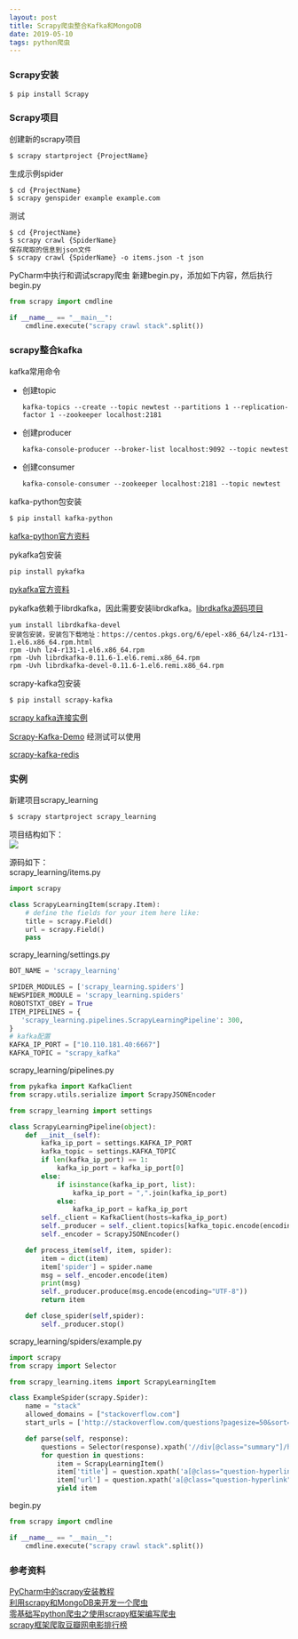 ```yaml
---
layout: post
title: Scrapy爬虫整合Kafka和MongoDB
date: 2019-05-10
tags: python爬虫
---  
```

### Scrapy安装
```shell
$ pip install Scrapy
```

### Scrapy项目
创建新的scrapy项目
```shell
$ scrapy startproject {ProjectName}
```

生成示例spider
```shell
$ cd {ProjectName}
$ scrapy genspider example example.com
```

测试
```shell
$ cd {ProjectName}
$ scrapy crawl {SpiderName}
保存爬取的信息到json文件
$ scrapy crawl {SpiderName} -o items.json -t json
```

PyCharm中执行和调试scrapy爬虫
新建begin.py，添加如下内容，然后执行begin.py     
```python
from scrapy import cmdline

if __name__ == "__main__":
    cmdline.execute("scrapy crawl stack".split())
```

### scrapy整合kafka
kafka常用命令    
- 创建topic
  ```shell
  kafka-topics --create --topic newtest --partitions 1 --replication-factor 1 --zookeeper localhost:2181
  ```

- 创建producer
  ```shell
  kafka-console-producer --broker-list localhost:9092 --topic newtest
  ```

- 创建consumer
  ```shell
  kafka-console-consumer --zookeeper localhost:2181 --topic newtest
  ```

kafka-python包安装
```shell
$ pip install kafka-python
```
[kafka-python官方资料](https://pypi.org/project/kafka-python/)     

pykafka包安装
```shell
pip install pykafka
```
[pykafka官方资料](https://pypi.org/project/pykafka/)    

pykafka依赖于librdkafka，因此需要安装librdkafka。[librdkafka源码项目](https://github.com/edenhill/librdkafka)     
```shell
yum install librdkafka-devel
安装包安装，安装包下载地址：https://centos.pkgs.org/6/epel-x86_64/lz4-r131-1.el6.x86_64.rpm.html
rpm -Uvh lz4-r131-1.el6.x86_64.rpm
rpm -Uvh librdkafka-0.11.6-1.el6.remi.x86_64.rpm
rpm -Uvh librdkafka-devel-0.11.6-1.el6.remi.x86_64.rpm
```

scrapy-kafka包安装
```shell
$ pip install scrapy-kafka
```
[scrapy kafka连接实例](https://github.com/dfdeshom/scrapy-kafka/tree/master/example)    

[Scrapy-Kafka-Demo](https://github.com/sunhailin-Leo/Scrapy-Kafka-Demo) 经测试可以使用        

[scrapy-kafka-redis](https://github.com/tenlee2012/scrapy-kafka-redis)    

### 实例
新建项目scrapy_learning     
```shell
$ scrapy startproject scrapy_learning
```

项目结构如下：    
![](https://jacky-wangjj.github.io/images/blog/python/scrapy-project-structure.png)     

源码如下：    
scrapy_learning/items.py    
```python
import scrapy

class ScrapyLearningItem(scrapy.Item):
    # define the fields for your item here like:
    title = scrapy.Field()
    url = scrapy.Field()
    pass
```
scrapy_learning/settings.py
```python
BOT_NAME = 'scrapy_learning'

SPIDER_MODULES = ['scrapy_learning.spiders']
NEWSPIDER_MODULE = 'scrapy_learning.spiders'
ROBOTSTXT_OBEY = True
ITEM_PIPELINES = {
   'scrapy_learning.pipelines.ScrapyLearningPipeline': 300,
}
# kafka配置
KAFKA_IP_PORT = ["10.110.181.40:6667"]
KAFKA_TOPIC = "scrapy_kafka"
```
scrapy_learning/pipelines.py
```python
from pykafka import KafkaClient
from scrapy.utils.serialize import ScrapyJSONEncoder

from scrapy_learning import settings

class ScrapyLearningPipeline(object):
    def __init__(self):
        kafka_ip_port = settings.KAFKA_IP_PORT
        kafka_topic = settings.KAFKA_TOPIC
        if len(kafka_ip_port) == 1:
            kafka_ip_port = kafka_ip_port[0]
        else:
            if isinstance(kafka_ip_port, list):
                kafka_ip_port = ",".join(kafka_ip_port)
            else:
                kafka_ip_port = kafka_ip_port
        self._client = KafkaClient(hosts=kafka_ip_port)
        self._producer = self._client.topics[kafka_topic.encode(encoding="UTF-8")].get_producer()
        self._encoder = ScrapyJSONEncoder()

    def process_item(self, item, spider):
        item = dict(item)
        item['spider'] = spider.name
        msg = self._encoder.encode(item)
        print(msg)
        self._producer.produce(msg.encode(encoding="UTF-8"))
        return item

    def close_spider(self,spider):
        self._producer.stop()
```
scrapy_learning/spiders/example.py
```python
import scrapy
from scrapy import Selector

from scrapy_learning.items import ScrapyLearningItem

class ExampleSpider(scrapy.Spider):
    name = "stack"
    allowed_domains = ["stackoverflow.com"]
    start_urls = ['http://stackoverflow.com/questions?pagesize=50&sort=newest']

    def parse(self, response):
        questions = Selector(response).xpath('//div[@class="summary"]/h3')
        for question in questions:
            item = ScrapyLearningItem()
            item['title'] = question.xpath('a[@class="question-hyperlink"]/text()').extract()[0]
            item['url'] = question.xpath('a[@class="question-hyperlink"]/@href').extract()[0]
            yield item
```
begin.py
```python
from scrapy import cmdline

if __name__ == "__main__":
    cmdline.execute("scrapy crawl stack".split())
```

### 参考资料    
[PyCharm中的scrapy安装教程](https://www.cnblogs.com/xiaoli2018/p/4566639.html)    
[利用scrapy和MongoDB来开发一个爬虫](https://www.cnblogs.com/tianyake/p/5518200.html)    
[零基础写python爬虫之使用scrapy框架编写爬虫](https://www.jb51.net/article/57183.htm)    
[scrapy框架爬取豆瓣网电影排行榜](https://blog.csdn.net/weixin_41048363/article/details/79681232)    

